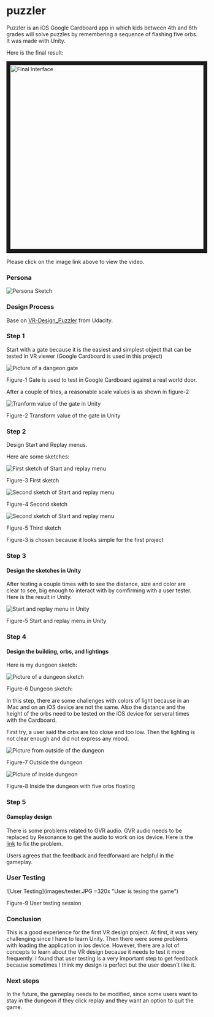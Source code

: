 # puzzler
Puzzler is an iOS Google Cardboard app in which kids between 4th and 6th grades will solve puzzles by remembering a sequence of flashing five orbs. It was made with Unity.

Here is the final result:

<a href="http://www.youtube.com/watch?feature=player_embedded&v=0UEYZqCjmxs
" target="_blank"><img src="http://img.youtube.com/vi/0UEYZqCjmxs/0.jpg" 
alt="Final Interface" width="640" height="480" border="10" /></a>

Please click on the image link above to view the video.

### Persona

![Persona Sketch](images/persona.JPG "My persona sketch for Puzzler")

### Design Process
Base on [VR-Design_Puzzler](https://github.com/udacity/VR-Design_Puzzler/releases) from Udacity.

### Step 1 
Start with a gate because it is the easiest and simplest object that can be tested in VR viewer (Google Cardboard is used in this project)

![Picture of a dangeon gate](images/gate.JPG "Dangeon gate in Unity")

Figure-1 Gate is used to test in Google Cardboard against a real world door.	

After a couple of tries, a reasonable scale values is as shown in figure-2

![Tranform value of the gate in Unity](images/gate_transform.JPG "Gate transform value in Unity")

Figure-2 Transform value of the gate in Unity

### Step 2 
Design Start and Replay menus. 

Here are some sketches:

![First sketch of Start and replay menu](images/start_replay_menu1.JPG "First sketch of Start and Replay menus")

Figure-3 First sketch

![Second sketch of Start and replay menu](images/start_replay_menu2.JPG "Second sketch of Start and Replay menus")

Figure-4 Second sketch

![Second sketch of Start and replay menu](images/start_replay_menu3.JPG "Second sketch of Start and Replay menus")

Figure-5 Third sketch

Figure-3 is chosen because it looks simple for the first project

### Step 3

#### Design the sketches in Unity
After testing a couple times with to see the distance, size and color are clear to see, big enough to interact with by comfirming with a user tester. Here is the result in Unity.

![Start and replay menu in Unity](images/start_replay_menu.JPG "Start and replay menu in Unity")

Figure-5 Start and replay menu in Unity

### Step 4

#### Design the building, orbs, and lightings

Here is my dungoen sketch:

![Picture of a dungeon sketch](images/dungeon_sketch.JPG "Dungeon sketch on a paper")

Figure-6 Dungeon sketch:

In this step, there are some challenges with colors of light because in an iMac and on an iOS device are not the same. Also the distance and the height of the orbs need to be tested on the iOS device for serveral times with the Cardboard.

First try, a user said the orbs are too close and too low. Then the lighting is not clear enough and did not express any mood.


![Picture from outside of the dungeon](images/outside_dungeon.JPG "Outside of dungeon in Unity")

Figure-7 Outside the dungeon

![Picture of inside dungeon](images/inside_dungeon.JPG "Inside of dungeon in Unity")

Figure-8 Inside the dungeon with five orbs floating

### Step 5

#### Gameplay design
There is some problems related to GVR audio. GVR audio needs to be replaced by Resonance to get the audio to work on ios device.
Here is the [link](https://resonance-audio.github.io/resonance-audio/develop/unity/getting-started) to fix the problem.

Users agrees that the feedback and feedforward are helpful in the gameplay.

### User Testing
![User Testing](images/tester.JPG =320x "User is tesing the game")

Figure-9 User testing session

### Conclusion

This is a good experience for the first VR design project. At first, it was very challenging since I have to learn Unity. Then there were some problems with loading the application in ios device.
However, there are a lot of concepts to learn about the VR design because it needs to test it more frequently. I found that user testing is a very important step to get feedback because sometimes I think my design is perfect but the user doesn't like it.

### Next steps

In the future, the gameplay needs to be modified, since some users want to stay in the dungeon if they click replay and they want an option to quit the game.  
